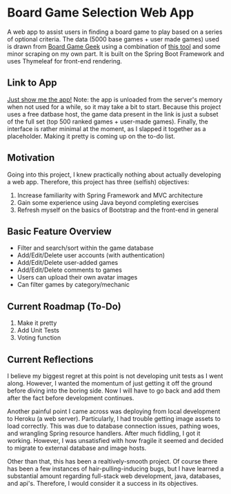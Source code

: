 # Board Game Selection Web App

A web app to assist users in finding a board game to play based on a series of optional criteria. The data (5000 base games + user made games) used is drawn from [Board Game Geek](https://boardgamegeek.com/) using a combination of [this tool](https://github.com/mcdemarco/bgg_pull/tree/fans) and some minor scraping on my own part. It is built on the Spring Boot Framework and uses Thymeleaf for front-end rendering.

## Link to App
[Just show me the app!](https://bg-selector.herokuapp.com/) Note: the app is unloaded from the server's memory when not used for a while, so it may take a bit to start. Because this project uses a free datbase host, the game data present in the link is just a subset of the full set (top 500 ranked games + user-made games). Finally, the interface is rather minimal at the moment, as I slapped it together as a placeholder. Making it pretty is coming up on the to-do list.

## Motivation

Going into this project, I knew practically nothing about actually developing a web app. Therefore, this project has three (selfish) objectives:

1. Increase familiarity with Spring Framework and MVC architecture
2. Gain some experience using Java beyond completing exercises
3. Refresh myself on the basics of Bootstrap and the front-end in general

## Basic Feature Overview

* Filter and search/sort within the game database
* Add/Edit/Delete user accounts (with authentication)
* Add/Edit/Delete user-added games
* Add/Edit/Delete comments to games
* Users can upload their own avatar images
* Can filter games by category/mechanic

## Current Roadmap (To-Do)

1. Make it pretty
1. Add Unit Tests
1. Voting function

## Current Reflections

I believe my biggest regret at this point is not developing unit tests as I went along. However, I wanted the momentum of just getting it off the ground before diving into the boring side. Now I will have to go back and add them after the fact before development continues.

Another painful point I came across was deploying from local development to Heroku (a web server). Particularly, I had trouble getting image assets to load correctly. This was due to database connection issues, pathing woes, and wrangling Spring resource handlers. After much fiddling, I got it working. However, I was unsatisfied with how fragile it seemed and decided to migrate to external database and image hosts.

Other than that, this has been a realtively-smooth project. Of course there has been a few instances of hair-pulling-inducing bugs, but I have learned a substantial amount regarding full-stack web development, java, databases, and api's. Therefore, I would consider it a success in its objectives.
